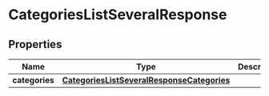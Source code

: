 

# CategoriesListSeveralResponse


## Properties

| Name | Type | Description | Notes |
|------------ | ------------- | ------------- | -------------|
|**categories** | [**CategoriesListSeveralResponseCategories**](CategoriesListSeveralResponseCategories.md) |  |  |



